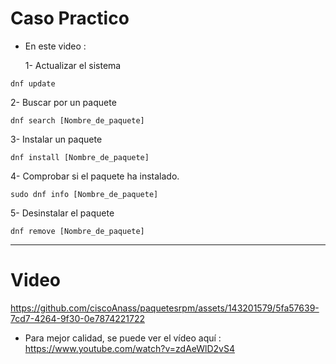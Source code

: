 # Caso Practico
- En este video :
  
  1-  Actualizar el sistema
```
dnf update
```
  2-  Buscar por un paquete 
```
dnf search [Nombre_de_paquete]
```
  
  3-  Instalar un paquete 
  
  ```
dnf install [Nombre_de_paquete]
```
  4-  Comprobar si el paquete ha instalado.
  ```
sudo dnf info [Nombre_de_paquete]
```
  
  5-  Desinstalar el paquete
```
dnf remove [Nombre_de_paquete]
```
  ***
  # Video

https://github.com/ciscoAnass/paquetesrpm/assets/143201579/5fa57639-7cd7-4264-9f30-0e7874221722


- Para mejor calidad, se puede ver el vídeo aquí : https://www.youtube.com/watch?v=zdAeWlD2vS4
